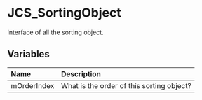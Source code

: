 # JCS_SortingObject

Interface of all the sorting object.

## Variables

| Name | Description |
|:---|:---|
| mOrderIndex | What is the order of this sorting object? |
